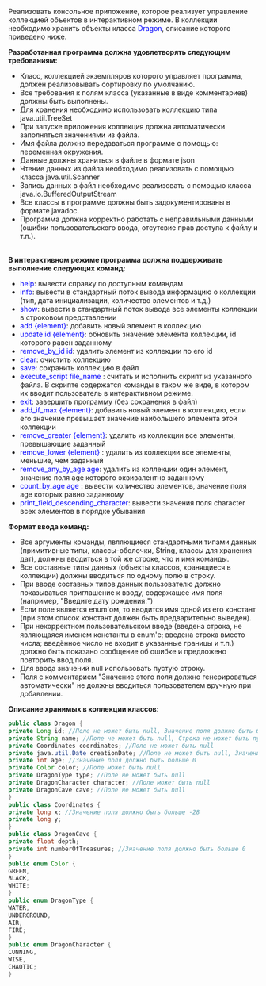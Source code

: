 Реализовать консольное приложение, которое реализует управление коллекцией объектов в интерактивном режиме. В коллекции необходимо хранить объекты класса <span style="color:blue">Dragon</span>, описание которого приведено ниже.


**Разработанная программа должна удовлетворять следующим требованиям:**
- Класс, коллекцией экземпляров которого управляет программа, должен реализовывать сортировку по умолчанию.
- Все требования к полям класса (указанные в виде комментариев) должны быть выполнены.
- Для хранения необходимо использовать коллекцию типа java.util.TreeSet
- При запуске приложения коллекция должна автоматически заполняться значениями из файла.
- Имя файла должно передаваться программе с помощью: переменная окружения.
- Данные должны храниться в файле в формате json
- Чтение данных из файла необходимо реализовать с помощью класса java.util.Scanner
- Запись данных в файл необходимо реализовать с помощью класса java.io.BufferedOutputStream
- Все классы в программе должны быть задокументированы в формате javadoc.
- Программа должна корректно работать с неправильными данными (ошибки пользовательского ввода, отсутсвие прав доступа к файлу и т.п.).

\
**В интерактивном режиме программа должна поддерживать выполнение следующих команд:** 

- <span style="color:blue">help</span>: вывести справку по доступным командам 
- <span style="color:blue">info</span>: вывести в стандартный поток вывода информацию о коллекции (тип, дата инициализации, количество элементов и т.д.) 
- <span style="color:blue">show</span>: вывести в стандартный поток вывода все элементы коллекции в строковом представлении 
- <span style="color:blue">add {element}</span>: добавить новый элемент в коллекцию 
- <span style="color:blue">update id {element}</span>: обновить значение элемента коллекции, id которого равен заданному 
- <span style="color:blue">remove_by_id id</span>: удалить элемент из коллекции по его id 
- <span style="color:blue">clear</span>: очистить коллекцию 
- <span style="color:blue">save</span>: сохранить коллекцию в файл 
- <span style="color:blue">execute_script file_name </span>: считать и исполнить скрипт из указанного файла. В скрипте содержатся команды в таком же виде, в котором их вводит пользователь в интерактивном режиме. 
- <span style="color:blue">exit</span>: завершить программу (без сохранения в файл) 
- <span style="color:blue">add_if_max {element}</span>: добавить новый элемент в коллекцию, если его значение превышает значение наибольшего элемента этой коллекции 
- <span style="color:blue">remove_greater {element}</span>: удалить из коллекции все элементы, превышающие заданный 
- <span style="color:blue">remove_lower {element} </span>: удалить из коллекции все элементы, меньшие, чем заданный 
- <span style="color:blue">remove_any_by_age age</span>: удалить из коллекции один элемент, значение поля age которого эквивалентно заданному 
- <span style="color:blue">count_by_age age </span>: вывести количество элементов, значение поля age которых равно заданному 
- <span style="color:blue">print_field_descending_character</span>: вывести значения поля character всех элементов в порядке убывания 

**Формат ввода команд:** 
- Все аргументы команды, являющиеся стандартными типами данных (примитивные типы, классы-оболочки, String, классы для хранения дат), должны вводиться в той же строке, что и имя команды.
- Все составные типы данных (объекты классов, хранящиеся в коллекции) должны вводиться по одному полю в строку.
- При вводе составных типов данных пользователю должно показываться приглашение к вводу, содержащее имя поля (например, "Введите дату рождения:")
- Если поле является enum'ом, то вводится имя одной из его констант (при этом список констант должен быть предварительно выведен).
- При некорректном пользовательском вводе (введена строка, не являющаяся именем константы в enum'е; введена строка вместо числа; введённое число не входит в указанные границы и т.п.) должно быть показано сообщение об ошибке и предложено повторить ввод поля.
- Для ввода значений null использовать пустую строку.
- Поля с комментарием "Значение этого поля должно генерироваться автоматически" не должны вводиться пользователем вручную при добавлении.

**Описание хранимых в коллекции классов:** 
```java
public class Dragon {
private Long id; //Поле не может быть null, Значение поля должно быть больше 0, Значение этого поля должно быть уникальным, Значение этого поля должно генерироваться автоматически
private String name; //Поле не может быть null, Строка не может быть пустой
private Coordinates coordinates; //Поле не может быть null
private java.util.Date creationDate; //Поле не может быть null, Значение этого поля должно генерироваться автоматически
private int age; //Значение поля должно быть больше 0
private Color color; //Поле может быть null
private DragonType type; //Поле не может быть null
private DragonCharacter character; //Поле может быть null
private DragonCave cave; //Поле не может быть null
}
public class Coordinates {
private long x; //Значение поля должно быть больше -28
private long y;
}
public class DragonCave {
private float depth;
private int numberOfTreasures; //Значение поля должно быть больше 0
}
public enum Color {
GREEN,
BLACK,
WHITE;
}
public enum DragonType {
WATER,
UNDERGROUND,
AIR,
FIRE;
}
public enum DragonCharacter {
CUNNING,
WISE,
CHAOTIC;
}
```